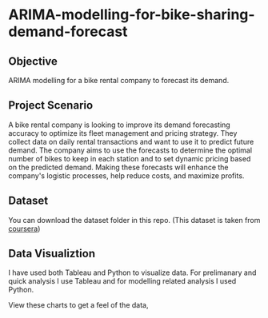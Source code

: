 # ARIMA-modelling-for-bike-sharing-demand-forecast
## Objective
ARIMA modelling for a bike rental company to forecast its demand.

## Project Scenario
A bike rental company is looking to improve its demand forecasting accuracy to optimize its fleet management and pricing strategy. They collect data on daily rental transactions and want to use it to predict future demand. 
The company aims to use the forecasts to determine the optimal number of bikes to keep in each station and to set dynamic pricing based on the predicted demand. Making these forecasts will enhance the company's logistic processes, help reduce costs, and maximize profits.

## Dataset
You can download the dataset folder in this repo. (This dataset is taken from [coursera](https://www.coursera.org/projects/showcase-forecast-bikeshare-demand-using-time-series-models-in-r))

## Data Visualiztion
I have used both Tableau and Python to visualize data. For prelimanary and quick analysis I use Tableau and for modelling related analysis I used Python.

View these charts to get a feel of the data,





